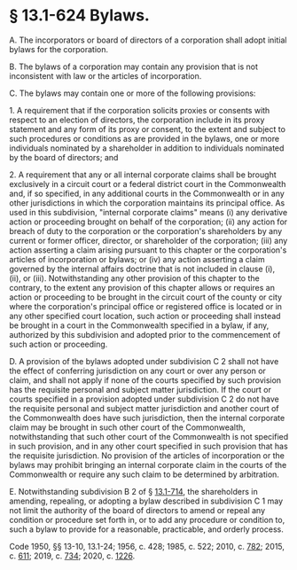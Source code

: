 # § 13.1-624 Bylaws.

<p>A. The incorporators or board of directors of a corporation shall adopt initial bylaws for the corporation.</p><p>B. The bylaws of a corporation may contain any provision that is not inconsistent with law or the articles of incorporation.</p><p>C. The bylaws may contain one or more of the following provisions:</p><p>1. A requirement that if the corporation solicits proxies or consents with respect to an election of directors, the corporation include in its proxy statement and any form of its proxy or consent, to the extent and subject to such procedures or conditions as are provided in the bylaws, one or more individuals nominated by a shareholder in addition to individuals nominated by the board of directors; and</p><p>2. A requirement that any or all internal corporate claims shall be brought exclusively in a circuit court or a federal district court in the Commonwealth and, if so specified, in any additional courts in the Commonwealth or in any other jurisdictions in which the corporation maintains its principal office. As used in this subdivision, "internal corporate claims" means (i) any derivative action or proceeding brought on behalf of the corporation; (ii) any action for breach of duty to the corporation or the corporation's shareholders by any current or former officer, director, or shareholder of the corporation; (iii) any action asserting a claim arising pursuant to this chapter or the corporation's articles of incorporation or bylaws; or (iv) any action asserting a claim governed by the internal affairs doctrine that is not included in clause (i), (ii), or (iii). Notwithstanding any other provision of this chapter to the contrary, to the extent any provision of this chapter allows or requires an action or proceeding to be brought in the circuit court of the county or city where the corporation's principal office or registered office is located or in any other specified court location, such action or proceeding shall instead be brought in a court in the Commonwealth specified in a bylaw, if any, authorized by this subdivision and adopted prior to the commencement of such action or proceeding.</p><p>D. A provision of the bylaws adopted under subdivision C 2 shall not have the effect of conferring jurisdiction on any court or over any person or claim, and shall not apply if none of the courts specified by such provision has the requisite personal and subject matter jurisdiction. If the court or courts specified in a provision adopted under subdivision C 2 do not have the requisite personal and subject matter jurisdiction and another court of the Commonwealth does have such jurisdiction, then the internal corporate claim may be brought in such other court of the Commonwealth, notwithstanding that such other court of the Commonwealth is not specified in such provision, and in any other court specified in such provision that has the requisite jurisdiction. No provision of the articles of incorporation or the bylaws may prohibit bringing an internal corporate claim in the courts of the Commonwealth or require any such claim to be determined by arbitration.</p><p>E. Notwithstanding subdivision B 2 of § <a href='/vacode/13.1-714/'>13.1-714</a>, the shareholders in amending, repealing, or adopting a bylaw described in subdivision C 1 may not limit the authority of the board of directors to amend or repeal any condition or procedure set forth in, or to add any procedure or condition to, such a bylaw to provide for a reasonable, practicable, and orderly process.</p><p>Code 1950, §§ 13-10, 13.1-24; 1956, c. 428; 1985, c. 522; 2010, c. <a href='http://lis.virginia.gov/cgi-bin/legp604.exe?101+ful+CHAP0782'>782</a>; 2015, c. <a href='http://lis.virginia.gov/cgi-bin/legp604.exe?151+ful+CHAP0611'>611</a>; 2019, c. <a href='http://lis.virginia.gov/cgi-bin/legp604.exe?191+ful+CHAP0734'>734</a>; 2020, c. <a href='http://lis.virginia.gov/cgi-bin/legp604.exe?201+ful+CHAP1226'>1226</a>.</p>